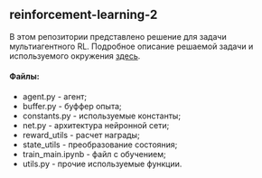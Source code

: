 ## reinforcement-learning-2

В этом репозитории представлено решение для задачи мультиагентного RL. Подробное описание решаемой задачи и используемого окружения [здесь](https://github.com/ArgentumWalker/RL_course_Predators_and_Preys).

#### Файлы:
+ agent.py - агент;
+ buffer.py - буффер опыта;
+ constants.py - используемые константы;
+ net.py - архитектура нейронной сети;
+ reward_utils - расчет награды;
+ state_utils - преобразование состояния;
+ train_main.ipynb - файл с обучением;
+ utils.py - прочие используемые функции.
